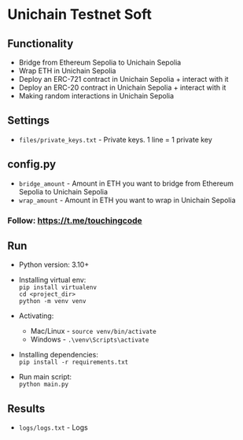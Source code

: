 # Unichain Testnet Soft

## Functionality
- Bridge from Ethereum Sepolia to Unichain Sepolia
- Wrap ETH in Unichain Sepolia
- Deploy an ERC-721 contract in Unichain Sepolia + interact with it
- Deploy an ERC-20 contract in Unichain Sepolia + interact with it
- Making random interactions in Unichain Sepolia

## Settings
- `files/private_keys.txt` - Private keys. 1 line = 1 private key

## config.py
- `bridge_amount` - Amount in ETH you want to bridge from Ethereum Sepolia to Unichain Sepolia
- `wrap_amount` - Amount in ETH you want to wrap in Unichain Sepolia

### Follow: https://t.me/touchingcode

## Run
- Python version: 3.10+

- Installing virtual env: \
`pip install virtualenv` \
`cd <project_dir>` \
`python -m venv venv`

- Activating: 
    - Mac/Linux - `source venv/bin/activate` 
    - Windows - `.\venv\Scripts\activate` 

- Installing dependencies: \
`pip install -r requirements.txt`

- Run main script: \
`python main.py`

## Results
- `logs/logs.txt` - Logs
